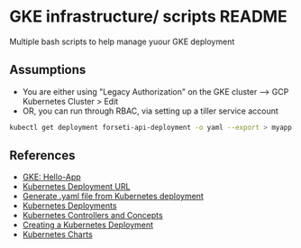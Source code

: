# GKE infrastructure/ scripts README

Multiple bash scripts to help manage yuour GKE deployment

## Assumptions

* You are either using "Legacy Authorization" on the GKE cluster --> GCP Kubernetes Cluster > Edit
* OR, you can run through RBAC, via setting up a tiller service account

```bash
kubectl get deployment forseti-api-deployment -o yaml --export > myapp.yaml
```

## References

* [GKE: Hello-App](https://cloud.google.com/kubernetes-engine/docs/tutorials/hello-app)
* [Kubernetes Deployment URL](https://kubernetes.io/docs/reference/generated/kubernetes-api/v1.11/#create-21)
* [Generate .yaml file from Kubernetes deployment](https://blog.heptio.com/using-kubectl-to-jumpstart-a-yaml-file-heptioprotip-6f5b8a63a3ea)
* [Kubernetes Deployments](http://kubernetesbyexample.com/deployments/)
* [Kubernetes Controllers and Concepts](https://kubernetes.io/docs/concepts/workloads/controllers/deployment)
* [Creating a Kubernetes Deployment](https://www.mirantis.com/blog/introduction-to-yaml-creating-a-kubernetes-deployment/)
* [Kubernetes Charts](https://github.com/kubernetes/charts/tree/master/stable/)